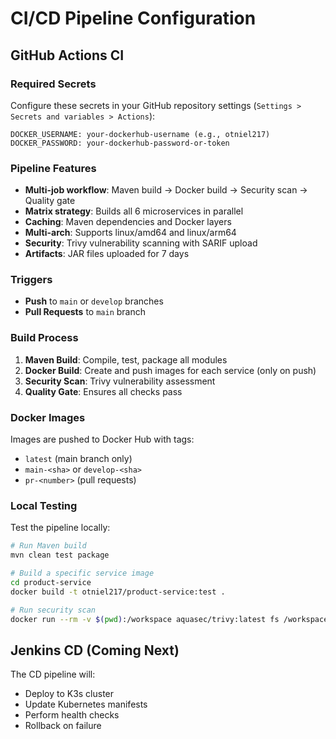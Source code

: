 # CI/CD Pipeline Configuration

## GitHub Actions CI

### Required Secrets

Configure these secrets in your GitHub repository settings (`Settings > Secrets and variables > Actions`):

```
DOCKER_USERNAME: your-dockerhub-username (e.g., otniel217)
DOCKER_PASSWORD: your-dockerhub-password-or-token
```

### Pipeline Features

- **Multi-job workflow**: Maven build → Docker build → Security scan → Quality gate
- **Matrix strategy**: Builds all 6 microservices in parallel
- **Caching**: Maven dependencies and Docker layers
- **Multi-arch**: Supports linux/amd64 and linux/arm64
- **Security**: Trivy vulnerability scanning with SARIF upload
- **Artifacts**: JAR files uploaded for 7 days

### Triggers

- **Push** to `main` or `develop` branches
- **Pull Requests** to `main` branch

### Build Process

1. **Maven Build**: Compile, test, package all modules
2. **Docker Build**: Create and push images for each service (only on push)
3. **Security Scan**: Trivy vulnerability assessment
4. **Quality Gate**: Ensures all checks pass

### Docker Images

Images are pushed to Docker Hub with tags:
- `latest` (main branch only)
- `main-<sha>` or `develop-<sha>`
- `pr-<number>` (pull requests)

### Local Testing

Test the pipeline locally:

```bash
# Run Maven build
mvn clean test package

# Build a specific service image
cd product-service
docker build -t otniel217/product-service:test .

# Run security scan
docker run --rm -v $(pwd):/workspace aquasec/trivy:latest fs /workspace
```

## Jenkins CD (Coming Next)

The CD pipeline will:
- Deploy to K3s cluster
- Update Kubernetes manifests
- Perform health checks
- Rollback on failure